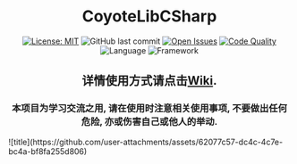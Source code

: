 <div align="center">
  
# CoyoteLibCSharp
  
[![License: MIT](https://img.shields.io/badge/License-MIT-green.svg)](https://opensource.org/licenses/MIT)
![GitHub last commit](https://img.shields.io/github/last-commit/DavidSciMeow/DGLab_Coyote_CSharp_Library)
[![Open Issues](https://img.shields.io/github/issues/DavidSciMeow/DGLab_Coyote_CSharp_Library)](https://github.com/DavidSciMeow/DGLab_Coyote_CSharp_Library/issues)
[![Code Quality](https://www.codefactor.io/repository/github/DavidSciMeow/DGLab_Coyote_CSharp_Library/badge)](https://www.codefactor.io/repository/github/DavidSciMeow/DGLab_Coyote_CSharp_Library)
![Language](https://img.shields.io/github/languages/top/DavidSciMeow/DGLab_Coyote_CSharp_Library)
![Framework](https://img.shields.io/badge/.NET-9.0-blue)

## 详情使用方式请点击[Wiki](https://github.com/DavidSciMeow/DGLab_Coyote_CSharp_Library/wiki). 

### 本项目为学习交流之用, 请在使用时注意相关使用事项, 不要做出任何危险, 亦或伤害自己或他人的举动.
  
</div>
![title](https://github.com/user-attachments/assets/62077c57-dc4c-4c7e-bc4a-bf8fa255d806)
